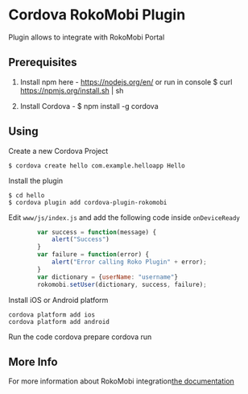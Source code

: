 # Cordova RokoMobi Plugin

Plugin allows to integrate with RokoMobi Portal

## Prerequisites

1) Install npm here - https://nodejs.org/en/
or run in console 
    $ curl https://npmjs.org/install.sh | sh

2) Install Cordova - 
    $ npm install -g cordova

## Using

Create a new Cordova Project

    $ cordova create hello com.example.helloapp Hello
    
Install the plugin

    $ cd hello
    $ cordova plugin add cordova-plugin-rokomobi
    

Edit `www/js/index.js` and add the following code inside `onDeviceReady`

```js
        var success = function(message) {
            alert("Success")
        }
        var failure = function(error) {
            alert("Error calling Roko Plugin" + error);
        }
        var dictionary = {userName: "username"}
        rokomobi.setUser(dictionary, success, failure);
```

Install iOS or Android platform

    cordova platform add ios
    cordova platform add android
    
Run the code
    cordova prepare
    cordova run 

## More Info

For more information about RokoMobi integration[the documentation](http://docs.roko.mobi/docs/cordova)
